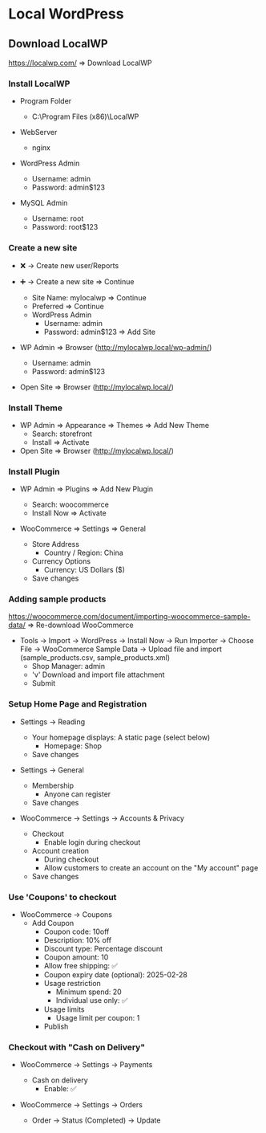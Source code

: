 # Local WordPress

## Download LocalWP
https://localwp.com/ => Download LocalWP

### Install LocalWP
- Program Folder
    - C:\Program Files (x86)\LocalWP

- WebServer
    - nginx
- WordPress Admin
    - Username: admin
    - Password: admin$123
- MySQL Admin
    - Username: root
    - Password: root$123

### Create a new site
- ❌ -> Create new user/Reports
- ➕ -> Create a new site => Continue
    - Site Name: mylocalwp => Continue
    - Preferred => Continue
    - WordPress Admin
        - Username: admin
        - Password: admin$123 => Add Site

- WP Admin => Browser (http://mylocalwp.local/wp-admin/)
    - Username: admin
    - Password: admin$123

- Open Site => Browser (http://mylocalwp.local/)

### Install Theme
- WP Admin => Appearance => Themes => Add New Theme
    - Search: storefront
    - Install => Activate
- Open Site => Browser (http://mylocalwp.local/)

### Install Plugin
- WP Admin => Plugins => Add New Plugin
    - Search: woocommerce
    - Install Now => Activate

- WooCommerce => Settings => General
    - Store Address
        - Country / Region: China
    - Currency Options
        - Currency: US Dollars ($)
    - Save changes

### Adding sample products
https://woocommerce.com/document/importing-woocommerce-sample-data/ => Re-download WooCommerce

- Tools -> Import -> WordPress -> Install Now -> Run Importer -> 
  Choose File -> WooCommerce Sample Data -> Upload file and import
  (sample_products.csv, sample_products.xml)
    - Shop Manager: admin
    - 'v' Download and import file attachment
    - Submit

### Setup Home Page and Registration
- Settings -> Reading
    - Your homepage displays: A static page (select below)
        - Homepage: Shop
    - Save changes

- Settings -> General
    - Membership
        - Anyone can register
    - Save changes
  
- WooCommerce -> Settings -> Accounts & Privacy
    - Checkout
        - Enable login during checkout
    - Account creation
        - During checkout
        - Allow customers to create an account on the "My account" page
    - Save changes

### Use 'Coupons' to checkout
- WooCommerce -> Coupons
    - Add Coupon
        - Coupon code: 10off
        - Description: 10% off
        - Discount type: Percentage discount
        - Coupon amount: 10
        - Allow free shipping: ✅
        - Coupon expiry date (optional): 2025-02-28
        - Usage restriction
            - Minimum spend: 20
            - Individual use only: ✅
        - Usage limits
            - Usage limit per coupon: 1
        - Publish
      
### Checkout with "Cash on Delivery"
- WooCommerce -> Settings -> Payments
    - Cash on delivery
        - Enable: ✅

- WooCommerce -> Settings -> Orders
    - Order -> Status (Completed) -> Update
